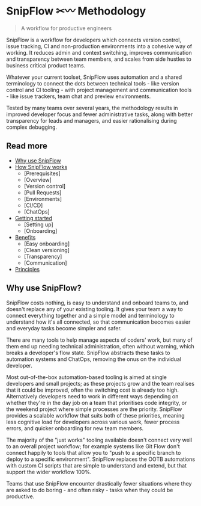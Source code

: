 # SnipFlow ✂〰 Methodology

> A workflow for productive engineers

SnipFlow is a workflow for developers which connects version control, issue tracking, CI and non-production environments into a cohesive way of working. It reduces admin and context switching, improves communication and transparency between team members, and scales from side hustles to business critical product teams.

Whatever your current toolset, SnipFlow uses automation and a shared terminology to connect the dots between technical tools - like version control and CI tooling - with project management and communication tools - like issue trackers, team chat and preview environments.

Tested by many teams over several years, the methodology results in improved developer focus and fewer administrative tasks, along with better transparency for leads and managers, and easier rationalising during complex debugging.

## Read more

- [Why use SnipFlow](#why-use-snipflow)
- [How SnipFlow works](./how-it-works.md)
  - [Prerequisites]
  - [Overview]
  - [Version control]
  - [Pull Requests]
  - [Environments]
  - [CI/CD]
  - [ChatOps]
- [Getting started](./getting-started.md)
  - [Setting up]
  - [Onboarding]
- [Benefits](./benefits.md)
  - [Easy onboarding]
  - [Clean versioning]
  - [Transparency]
  - [Communication]
- [Principles](./principles.md)

## Why use SnipFlow?
[Why use SnipFlow?]: #why-use-snipflow

SnipFlow costs nothing, is easy to understand and onboard teams to, and doesn't replace any of your existing tooling. It gives your team a way to connect everything together and a simple model and terminology to understand how it's all connected, so that communication becomes easier and everyday tasks become simpler and safer.

There are many tools to help manage aspects of coders' work, but many of them end up needing technical administration, often without warning, which breaks a developer's flow state. SnipFlow abstracts these tasks to automation systems and ChatOps, removing the onus on the individual developer.

Most out-of-the-box automation-based tooling is aimed at single developers and small projects; as these projects grow and the team realises that it could be improved, often the switching cost is already too high. Alternatively developers need to work in different ways depending on whether they're in the day job on a team that prioritises code integrity, or the weekend project where simple processes are the priority. SnipFlow provides a scalable workflow that suits both of these priorities, meaning less cognitive load for developers across various work, fewer process errors, and quicker onboarding for new team members.

The majority of the "just works" tooling available doesn't connect very well to an overall project workflow; for example systems like Git Flow don't connect happily to tools that allow you to "push to a specific branch to deploy to a specific environment". SnipFlow replaces the OOTB automations with custom CI scripts that are simple to understand and extend, but that support the wider workflow 100%.

Teams that use SnipFlow encounter drastically fewer situations where they are asked to do boring - and often risky - tasks when they could be productive.
